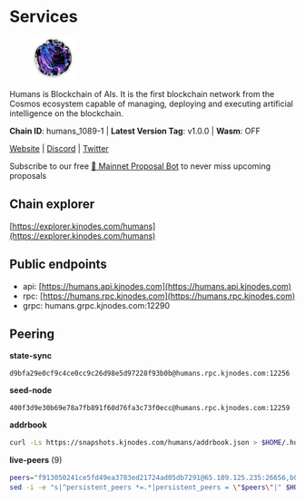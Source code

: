 # Services

<figure><img src="https://raw.githubusercontent.com/kj89/cosmos-images/main/logos/humans.png" alt=""><figcaption></figcaption></figure>

Humans is Blockchain of AIs. It is the first blockchain network  from the Cosmos ecosystem capable of managing, deploying and  executing artificial intelligence on the blockchain.

**Chain ID**: humans_1089-1 | **Latest Version Tag**: v1.0.0 | **Wasm**: OFF

[Website](https://humans.ai) | [Discord](https://discord.gg/humansdotai) | [Twitter](https://twitter.com/humansdotai)



Subscribe to our free [🤖 Mainnet Proposal Bot](https://t.me/kjnodes_proposal_bot) to never miss upcoming proposals


## Chain explorer
[https://explorer.kjnodes.com/humans](https://explorer.kjnodes.com/humans)

## Public endpoints

* api: [https://humans.api.kjnodes.com](https://humans.api.kjnodes.com)
* rpc: [https://humans.rpc.kjnodes.com](https://humans.rpc.kjnodes.com)
* grpc: humans.grpc.kjnodes.com:12290

## Peering

**state-sync**

```text
d9bfa29e0cf9c4ce0cc9c26d98e5d97228f93b0b@humans.rpc.kjnodes.com:12256
```

**seed-node**

```text
400f3d9e30b69e78a7fb891f60d76fa3c73f0ecc@humans.rpc.kjnodes.com:12259
```

**addrbook**
```bash
curl -Ls https://snapshots.kjnodes.com/humans/addrbook.json > $HOME/.humansd/config/addrbook.json
```

**live-peers** (9)
```bash
peers="f913050241ce5fd49ea3783ed21724ad05db7291@65.109.125.235:26656,b05e9018dbe13d5706a6eba13050890865dbe1c2@135.181.208.166:28656,5e51671241340f1d1e1409a9e0cc4474820bf782@65.109.116.151:17656,9193e655f0581b4acf2e87976ac0b55795359742@167.235.177.226:26656,7fe9fed5e1e07692c332ea38ff4ef5ad2ee0248c@138.201.121.185:26690,d1a561f25837a6bbc930b0f40356c09a60de09fa@141.94.193.28:55686,974912ea6ac97594b51875985684533c21d879c2@185.252.232.85:26656,20f95f8b8dd32b94b593dc3e8fcf0b0aeb74b85d@94.237.93.65:26656,d9bfa29e0cf9c4ce0cc9c26d98e5d97228f93b0b@65.109.88.38:12256"
sed -i -e "s|^persistent_peers *=.*|persistent_peers = \"$peers\"|" $HOME/.humansd/config/config.toml
```
